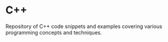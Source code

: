# C++
Repository of C++ code snippets and examples covering various programming concepts and techniques.
